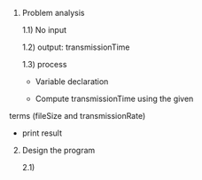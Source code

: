 1) Problem analysis
   
   1.1) No input 
   
   1.2) output: transmissionTime
   
   1.3) process

   - Variable declaration

   - Compute transmissionTime using the given

terms (fileSize and transmissionRate)

   - print result

2) Design the program

   2.1) 